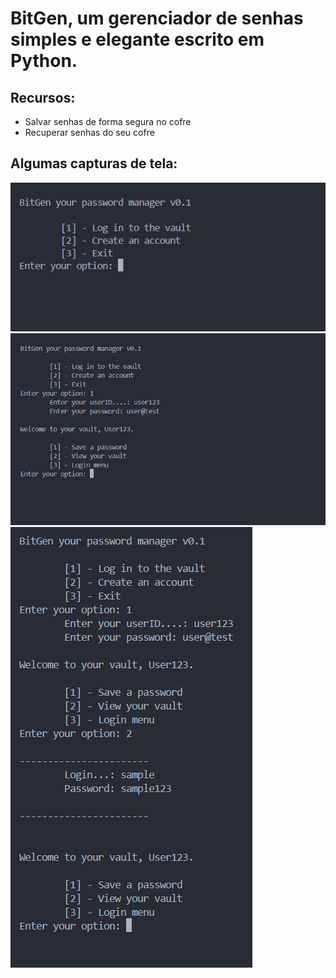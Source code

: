 # BitGen, um gerenciador de senhas simples e elegante escrito em Python.

## Recursos:
- Salvar senhas de forma segura no cofre
- Recuperar senhas do seu cofre

## Algumas capturas de tela:

![](resources/Captura%20de%20tela%202025-05-18%20202235.png)
![](resources/Captura%20de%20tela%202025-05-18%20202312.png)
![](resources/Captura%20de%20tela%202025-05-18%20202321.png)